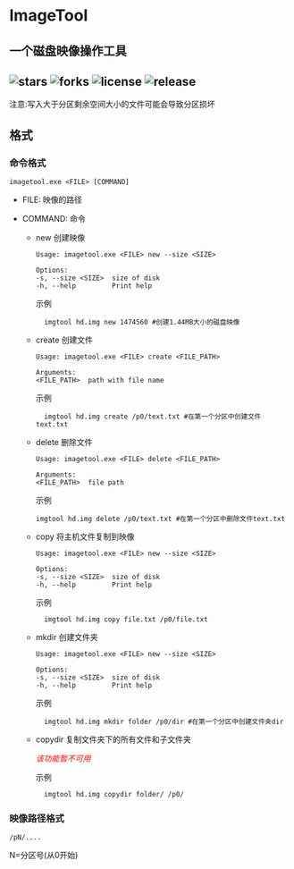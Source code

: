 # ImageTool
## 一个磁盘映像操作工具

![stars](https://img.shields.io/github/stars/Ryan1202/imagetool.svg?logo=GitHub)
![forks](https://img.shields.io/github/forks/Ryan1202/imagetool.svg?logo=GitHub)
![license](https://img.shields.io/github/license/Ryan1202/imagetool.svg)
![release](https://img.shields.io/github/release/Ryan1202/imagetool.svg)
---

注意:写入大于分区剩余空间大小的文件可能会导致分区损坏

## 格式

### 命令格式

    imagetool.exe <FILE> [COMMAND]

* FILE: 映像的路径

* COMMAND: 命令
    * new 创建映像
      
          Usage: imagetool.exe <FILE> new --size <SIZE>

          Options:
          -s, --size <SIZE>  size of disk
          -h, --help         Print help

      示例

            imgtool hd.img new 1474560 #创建1.44MB大小的磁盘映像
    * create 创建文件
    
          Usage: imagetool.exe <FILE> create <FILE_PATH>

          Arguments:
          <FILE_PATH>  path with file name

      示例

            imgtool hd.img create /p0/text.txt #在第一个分区中创建文件text.txt
    * delete 删除文件

          Usage: imagetool.exe <FILE> delete <FILE_PATH>

          Arguments:
          <FILE_PATH>  file path

      示例

          imgtool hd.img delete /p0/text.txt #在第一个分区中删除文件text.txt
    * copy 将主机文件复制到映像

          Usage: imagetool.exe <FILE> new --size <SIZE>

          Options:
          -s, --size <SIZE>  size of disk
          -h, --help         Print help

        示例

            imgtool hd.img copy file.txt /p0/file.txt

    * mkdir 创建文件夹

          Usage: imagetool.exe <FILE> new --size <SIZE>

          Options:
          -s, --size <SIZE>  size of disk
          -h, --help         Print help

        示例

            imgtool hd.img mkdir folder /p0/dir #在第一个分区中创建文件夹dir

    * copydir 复制文件夹下的所有文件和子文件夹

      <span style="color:red">*该功能暂不可用*</span>
        
        示例

            imgtool hd.img copydir folder/ /p0/


### 映像路径格式

    /pN/....
N=分区号(从0开始)
